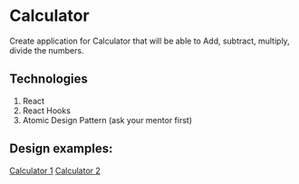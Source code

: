 # Calculator

Create application for Calculator that will be able to Add, subtract, multiply, divide the numbers.

## Technologies
1. React
2. React Hooks
3. Atomic Design Pattern (ask your mentor first)

## Design examples:
[Calculator 1](https://prnt.sc/t49oxf)
[Calculator 2](https://prnt.sc/t49ptg)
